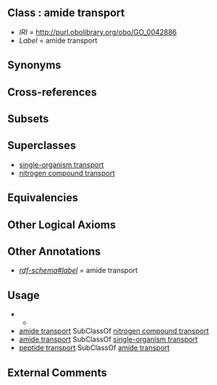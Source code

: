 
## Class : amide transport

 * *IRI* = http://purl.obolibrary.org/obo/GO_0042886
 * *Label* = amide transport

## Synonyms


## Cross-references


## Subsets


## Superclasses

 * [single-organism transport](../../GO/65/GO_0044765.md)
 * [nitrogen compound transport](../../GO/05/GO_0071705.md)

## Equivalencies


## Other Logical Axioms


## Other Annotations

 * *[rdf-schema#label](../../el/rdf-schema#label.md)* = amide transport

## Usage

 * -
 * [amide transport](../../GO/86/GO_0042886.md) SubClassOf [nitrogen compound transport](../../GO/05/GO_0071705.md)
 * [amide transport](../../GO/86/GO_0042886.md) SubClassOf [single-organism transport](../../GO/65/GO_0044765.md)
 * [peptide transport](../../GO/33/GO_0015833.md) SubClassOf [amide transport](../../GO/86/GO_0042886.md)

## External Comments

